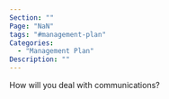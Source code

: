 ```yaml
---
Section: ""
Page: "NaN"
tags: "#management-plan"
Categories:
  - "Management Plan"
Description: ""
---
```


How will you deal with communications?